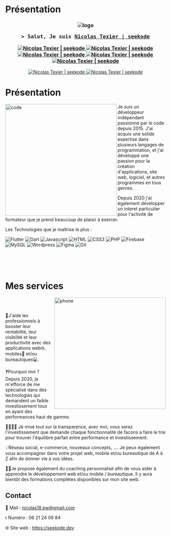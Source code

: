 # Présentation

<h3 align="center">

![logo](https://raw.githubusercontent.com/seekode/seekode/master/assets/images/logo-text.png)

<samp>&gt; Salut, Je suis
<b><a target="_blank" href="https://seekode.dev/">Nicolas Texier | seekode</a></b>
</samp>

  <a href="https://seekode.dev/" target="blank">
  <img src="https://img.shields.io/badge/Site web-d53888?style=for-the-badge&logo=medium&logoColor=white" alt="Nicolas Texier | seekode" />
 </a>
 <a href="https://linkedin.com/in/al-siam" target="_blank">
  <img src="https://img.shields.io/badge/LinkedIn-0077B5?style=for-the-badge&logo=linkedin&logoColor=white" alt="Nicolas Texier | seekode"/>
 </a>
<a href="https://www.instagram.com/" target="_blank">
  <img src="https://img.shields.io/badge/Instagram-fe4164?style=for-the-badge&logo=instagram&logoColor=white" alt="Nicolas Texier | seekode" />
 </a> 
<a href="https://www.tiktok.com/@seekode" target="_blank">
  <img src="https://img.shields.io/badge/TikTok-000000?style=for-the-badge&logo=tiktok&logoColor=white" alt="Nicolas Texier | seekode" />
 </a> 
<a href="https://www.youtube.com/channel/UC-lbLi9-58JKufmpyXf9YVQ" target="_blank">
  <img src="https://img.shields.io/badge/YouTube-ff0000?style=for-the-badge&logo=youtube&logoColor=white" alt="Nicolas Texier | seekode" />
 </a> 
</h3>

<div align="center">
<a href="https://www.youtube.com/channel/UC-lbLi9-58JKufmpyXf9YVQ" target="_blank">
  <img src="https://img.shields.io/badge/📞 06 21 24 06 84-6eb142" alt="Nicolas Texier | seekode" />
 </a>
<a href="mailto:nicolas18.ew@gmail.com" target="_blank">
  <img src="https://img.shields.io/badge/📩 nicolas18.ew@gmail.com-0078d4" alt="Nicolas Texier | seekode" />
 </a>
</div>

# Présentation

<img align="left" width="350" src="https://raw.githubusercontent.com/seekode/seekode/master/assets/images/header.png" alt="code" />

Je suis un développeur indépendant passionné par le code depuis 2015. J'ai acquis
une solide expertise dans plusieurs langages de programmation, et j'ai développé une
passion pour la création d'applications, site web, logiciel, et autres programmes en tous
genres.

Depuis 2020 j'ai également développer un interet particulier pour
l'activité de formateur que je prend beaucoup de plaisir ä exercer.

Les Technologies que je maîtrise le plus :

![Flutter](https://img.shields.io/badge/Flutter-45d1fd?style=for-the-badge&labelColor=black&logo=flutter&logoColor=45d1fd)
![Dart](https://img.shields.io/badge/Dart-04599c?style=for-the-badge&labelColor=black&logo=dart&logoColor=04599c)
![Javascript](https://img.shields.io/badge/Javascript-F0DB4F?style=for-the-badge&labelColor=black&logo=javascript&logoColor=F0DB4F)
![HTML](https://img.shields.io/badge/HTML5-E34F26?style=for-the-badge&labelColor=black&logo=html5&logoColor=E34F26)
![CSS3](https://img.shields.io/badge/CSS3-1572B6?style=for-the-badge&labelColor=black&logo=css3&logoColor=1572B6)
![PHP](https://img.shields.io/badge/PHP-7a86b8?style=for-the-badge&labelColor=black&logo=php&logoColor=7a86b8)
![Firebase](https://img.shields.io/badge/Firebase-ffcd02?style=for-the-badge&labelColor=black&logo=firebase&logoColor=ffcd02)
![MySQL](https://img.shields.io/badge/MySQL-dd8a00?style=for-the-badge&labelColor=black&logo=mysql&logoColor=dd8a00)
![Wordpress](https://img.shields.io/badge/wordpress-1e8cbe?style=for-the-badge&labelColor=black&logo=wordpress&logoColor=1e8cbe)
![Figma](https://img.shields.io/badge/Figma-9456ea?style=for-the-badge&labelColor=black&logo=figma&logoColor=9456ea)
![Git](https://img.shields.io/badge/Git-F05032?style=for-the-badge&labelColor=black&logo=git&logoColor=F05032)

<br>
<br>
<br>

# Mes services

<img align="right" width="350" src="https://raw.githubusercontent.com/seekode/seekode/master/assets/images/networks/phone.png" alt="phone" />

<br>
<br>

🎯J'aide les professionnels à booster leur rentabilité, leur visibilité et leur productivité avec des
applications web🌐, mobiles📱 et/ou bureautiques💻.

❓Pourquoi moi ? Depuis 2020, je m'efforce de me spécialisé dans des technologies qui demandent un
faible investissement tous en ayant des performances haut de gamme.

🫱🏻‍🫲🏽 Je mise tout sur la transparence, avec moi, vous serez l'investissement que demande chaque
fonctionnalité de facons a faire le trie pour trouver l'équilibre parfait entre performance et
investissement.

💡Réseau social, e-commerce, nouveaux concepts, …. Je peux également vous accompagner dans votre
projet web, mobile et/ou bureautique de A à Z afin de donner vie à vos idées.

🧑‍🎓Je propose également du coaching personnalisé afin de vous aider à apprendre le développement web
et/ou mobile / bureautique. Il y aura bientôt des formations complètes disponibles sur mon site web.

## Contact

📩 Mail : nicolas18.ew@gmail.com

📞 Numéro : 06 21 24 06 84

🌐 Site web : https://seekode.dev

